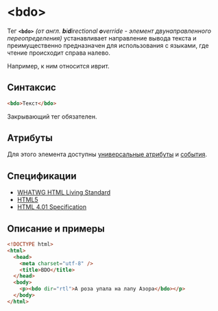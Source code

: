 # &lt;bdo&gt;

Тег **`<bdo>`** _(от англ. **b**i**d**irectional **o**verride - элемент двунаправленного переопределения)_ устанавливает направление вывода текста и преимущественно предназначен для использования с языками, где чтение происходит справа налево.

Например, к ним относится иврит.

## Синтаксис

```html
<bdo>Текст</bdo>
```

Закрывающий тег обязателен.

## Атрибуты

Для этого элемента доступны [универсальные атрибуты](/lib/uni-attr/) и [события](/lib/events/).

## Спецификации

- [WHATWG HTML Living Standard](https://html.spec.whatwg.org/multipage/semantics.html#the-bdo-element)
- [HTML5](http://www.w3.org/TR/html5/textlevel-semantics.html#the-bdo-element)
- [HTML 4.01 Specification](http://www.w3.org/TR/html401/dirlang.html#h-8.2.4)

## Описание и примеры

```html
<!DOCTYPE html>
<html>
  <head>
    <meta charset="utf-8" />
    <title>BDO</title>
  </head>
  <body>
    <p><bdo dir="rtl">А роза упала на лапу Азора</bdo></p>
  </body>
</html>
```
